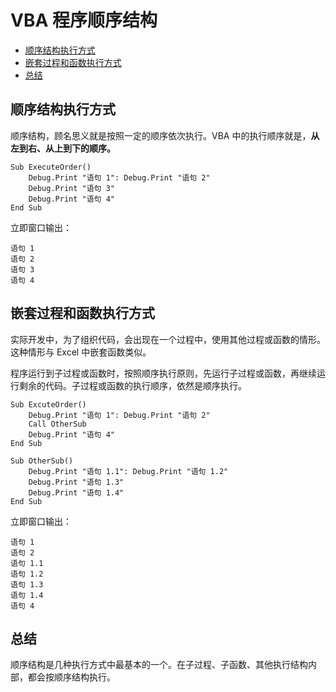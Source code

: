# VBA 程序顺序结构

* [顺序结构执行方式](#顺序结构执行方式)
* [嵌套过程和函数执行方式](#嵌套过程和函数执行方式)
* [总结](#总结)

## 顺序结构执行方式

顺序结构，顾名思义就是按照一定的顺序依次执行。VBA 中的执行顺序就是，**从左到右、从上到下的顺序。**
```vba
Sub ExecuteOrder()
    Debug.Print "语句 1": Debug.Print "语句 2"
    Debug.Print "语句 3"
    Debug.Print "语句 4"
End Sub
```
立即窗口输出：
```
语句 1
语句 2
语句 3
语句 4
```

## 嵌套过程和函数执行方式

实际开发中，为了组织代码，会出现在一个过程中，使用其他过程或函数的情形。这种情形与 Excel 中嵌套函数类似。

程序运行到子过程或函数时，按照顺序执行原则，先运行子过程或函数，再继续运行剩余的代码。子过程或函数的执行顺序，依然是顺序执行。
```vba
Sub ExcuteOrder()
    Debug.Print "语句 1": Debug.Print "语句 2"
    Call OtherSub
    Debug.Print "语句 4"
End Sub

Sub OtherSub()
    Debug.Print "语句 1.1": Debug.Print "语句 1.2"
    Debug.Print "语句 1.3"
    Debug.Print "语句 1.4"
End Sub
```
立即窗口输出：
```
语句 1
语句 2
语句 1.1
语句 1.2
语句 1.3
语句 1.4
语句 4
```

## 总结

顺序结构是几种执行方式中最基本的一个。在子过程、子函数、其他执行结构内部，都会按顺序结构执行。
